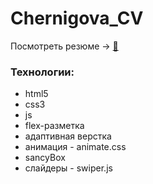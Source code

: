 # Chernigova_CV

Посмотреть резюме -> <a href="https://umikitsune.github.io/Chernigova_CV/">&#128209;<a/>

<h3>Технологии:</h3>
<ul>
  <li>html5</li>
  <li>css3</li>
  <li>js</li>
  <li>flex-разметка</li>
  <li>адаптивная верстка</li>
  <li>анимация - animate.css</li>
  <li>sancyBox</li>
  <li>слайдеры - swiper.js </li>
</ul>
